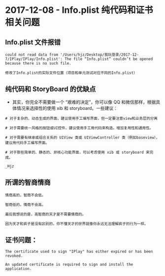 # 2017-12-08 - Info.plist 纯代码和证书相关问题
<!-----
layout: post
title: "Info.plist 纯代码和证书相关问题"
date: 2017.12.08
tag: iOS 总结 
--- -->
## Info.plist 文件报错

```
could not read data from '/Users/hjz/Desktop/我玩登录/2017-12-7/IPlay/IPlay/Info.plist': The file “Info.plist” couldn’t be opened because there is no such file.

修改了Info.plist的实际文件位置（项目和单元测试对应不同的Info.plist）
```
## 纯代码和 StoryBoard 的优缺点
- 其实，你完全不需要做一个 “艰难的决定”，你可以像 QQ 和微信那样，根据具体情况来选择性的使用 xib 和 storyboard。一些建议：

```
# 对于复杂的、动态生成的界面，建议使用手工编写界面，但一定要注意view和业务层的分离

# 对于需要统一风格的按钮或UI控件，建议使用手工用代码来构造。增加复用性和通用性。

# 对于需要有继承或组合关系的 UIView 类或 UIViewController 类（例如baseview），建议用代码手工编写界面。

# 对于那些简单的、静态的、非核心功能界面，可以考虑使用 xib 或 storyboard 来完成。
                                                                                    _Hjz
```

## 所谓的智商情商
```
情商高的，智商不会低。

智商低的，情商不会高。

最后我想说的是，高智商的天才是不需要情商的。

因为天才和疯子是没有区别的，你不懂天才的世界就像你永远无法理解疯子的行为一样。
```

## 证书问题：
```
The certificate used to sign "IPlay" has either expired or has been revoked. 

An updated certificate is required to sign and install the application.
```

